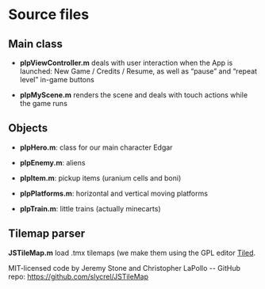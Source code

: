 # Source files

## Main class

* **plpViewController.m** deals with user interaction when the App is launched: New Game / Credits / Resume, as well as “pause” and “repeat level” in-game buttons

* **plpMyScene.m** renders the scene and deals with touch actions while the game runs

## Objects

* **plpHero.m**: class for our main character Edgar

* **plpEnemy.m**: aliens

* **plpItem.m**: pickup items (uranium cells and boni)

* **plpPlatforms.m**: horizontal and vertical moving platforms

* **plpTrain.m**: little trains (actually minecarts)

## Tilemap parser

**JSTileMap.m** load .tmx tilemaps (we make them using the GPL editor [Tiled](http://www.mapeditor.org).

MIT-licensed code by Jeremy Stone and Christopher LaPollo -- GitHub repo: https://github.com/slycrel/JSTileMap